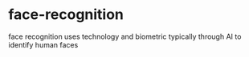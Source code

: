 # face-recognition
face recognition uses technology and biometric  typically through AI to identify human faces
